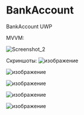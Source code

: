 # BankAccount
BankAccount UWP

MVVM:


![Screenshot_2](https://github.com/Gladn/BankAccount/assets/92585647/26300417-1835-4efb-87a3-d9d617db8d73)

Скриншоты:
![изображение](https://github.com/Gladn/BankAccount/assets/92585647/cf558566-c8c5-401a-96ea-97337fda8065)

![изображение](https://github.com/Gladn/BankAccount/assets/92585647/4670ce0c-ea7a-43a7-b70d-2f2047365691)

![изображение](https://github.com/Gladn/BankAccount/assets/92585647/7a7d0e15-8f3d-4cb6-b833-97a3711e69f6)

![изображение](https://github.com/Gladn/BankAccount/assets/92585647/0ef64434-b63a-4741-9204-2a04bed941fa)

![изображение](https://github.com/Gladn/BankAccount/assets/92585647/b2ef840c-2436-4953-ace1-476b17c6dcae)
